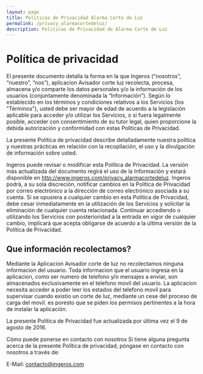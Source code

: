 ```yaml
---
layout: page
title: Politicas de Privacidad Alarma Corte de Luz
permalink: /privacy_alarmacortedeluz/
description: Politicas de Privacidad de Alarma Corte de Luz
---
```


# Política de privacidad
El presente documento detalla la forma en la que Ingeros (“nosotros”, “nuestro”, “nos”), aplicacion Avisador corte luz recolecta, procesa, almacena y/o comparte los datos personales y/o la información de los usuarios (conjuntamente denominada la “Información”). Según lo establecido en los términos y condiciones relativos a los Servicios (los "Términos"), usted debe ser mayor de edad de acuerdo a la legislación aplicable para acceder y/o utilizar los Servicios, o si fuera legalmente posible, acceder con consentimiento de su tutor legal, quien proporcione la debida autorización y conformidad con estas Políticas de Privacidad.

La presente Política de privacidad describe detalladamente nuestra política y nuestras prácticas en relación con la recopilación, el uso y la divulgación de información sobre usted.


Ingeros puede revisar o modificar esta Política de Privacidad. La versión más actualizada del documento regirá el uso de la Información y estará disponible en http://www.ingeros.com/privacy_alarmacortedeluz. Ingeros podrá, a su sola discreción, notificar cambios en la Política de Privacidad por correo electrónico a la dirección de correo electrónico asociada a su cuenta. Si se opusiera a cualquier cambio en esta Política de Privacidad, debe cesar inmediatamente en la utilización de los Servicios y solicitar la eliminación de cualquier cuenta relacionada. Continuar accediendo o utilizando los Servicios con posterioridad a la entrada en vigor de cualquier cambio, implicará que acepta obligarse de acuerdo a la última versión de la Política de Privacidad.

## Que información recolectamos?
Mediante la Aplicacion Avisador corte de luz no recolectamos ninguna informacion del usuario. Toda informacion que el usuario ingresa en la aplicacion, como ser numero de telefono y/o mensajes a enviar, son almacenados exclusivamente en el telefono movil del usuario.
La aplicacion necesita acceder a poder leer los estados del telefono movil para supervisar cuando existio un corte de luz, mediante un cese del proceso de carga del movil. es poresto que se piden los permisos pertinentes a la hora de instalar la aplicación.



La presente Política de Privacidad fue actualizada por última vez el 9 de agosto de 2016.

Cómo puede ponerse en contacto con nosotros
Si tiene alguna pregunta acerca de la presente Política de privacidad, póngase en contacto con nosotros a través de:

E-Mail: contacto@ingeros.com
